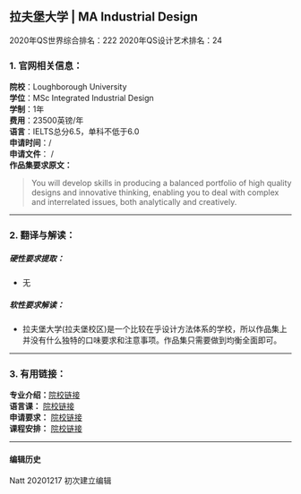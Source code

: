 ## 拉夫堡大学 | MA Industrial Design

2020年QS世界综合排名：222
2020年QS设计艺术排名：24


### 1. 官网相关信息：

**院校**：Loughborough University  
**学位**：MSc Integrated Industrial Design   
**学制**：1年  
**费用**：23500英镑/年  
**语言**：IELTS总分6.5，单科不低于6.0  
**申请时间**：/  
**申请文件**： /  
**作品集要求原文：**   

>	You will develop skills in producing a balanced portfolio of high quality designs and innovative thinking, enabling you to deal with complex and interrelated issues, both analytically and creatively.


---


### 2. 翻译与解读：

##### 硬性要求提取：
- 无


##### 软性要求解读：
- 拉夫堡大学(拉夫堡校区)是一个比较在乎设计方法体系的学校，所以作品集上并没有什么独特的口味要求和注意事项。作品集只需要做到均衡全面即可。


---


### 3. 有用链接：

**专业介绍：**[院校链接](http://www.lboro.ac.uk/study/postgraduate/masters-degrees/a-z/integrated-industrial-design/)  
**语言课：** [院校链接](https://www.lboro.ac.uk/services/alss/pre-sessional-courses/pre-sessional-dates-fees-entry/)  
**申请要求：** [院校链接](https://www.lboro.ac.uk/international/apply/entry-requirements/postgraduate/)  
**课程安排：** [院校链接](https://www.lboro.ac.uk/study/postgraduate/masters-degrees/a-z/integrated-industrial-design/#fees)


---


#### 编辑历史

Natt 20201217 初次建立编辑  
